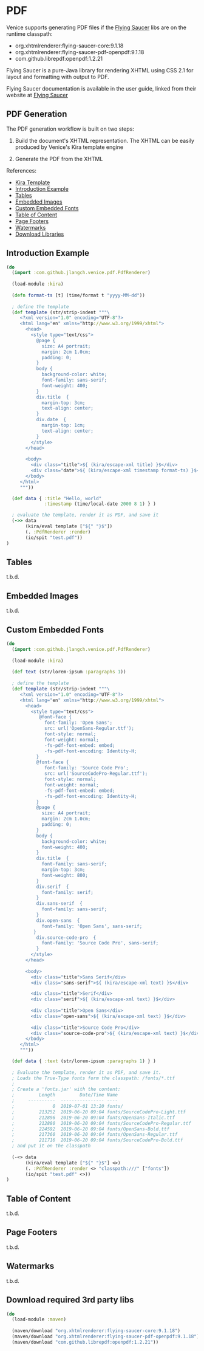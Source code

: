 # PDF

Venice supports generating PDF files if the [Flying Saucer](https://github.com/flyingsaucerproject/flyingsaucer) 
libs are on the runtime classpath:

 - org.xhtmlrenderer:flying-saucer-core:9.1.18
 - org.xhtmlrenderer:flying-saucer-pdf-openpdf:9.1.18
 - com.github.librepdf:openpdf:1.2.21
 
Flying Saucer is a pure-Java library for rendering XHTML using CSS 2.1 for layout and formatting with output to PDF.

Flying Saucer documentation is available in the user guide, linked from their website at [Flying Saucer](https://code.google.com/archive/p/flying-saucer/)


## PDF Generation

The PDF generation workflow is built on two steps:

1. Build the document's XHTML representation. The XHTML can be easily produced by Venice's Kira template engine

2. Generate the PDF from the XHTML


References:

* [Kira Template](ext-kira.md)
* [Introduction Example](#introduction-example)
* [Tables](#tables)
* [Embedded Images](#embedded-images)
* [Custom Embedded Fonts](#custom-embedded-fonts)
* [Table of Content](#table-of-content)
* [Page Footers](#page-footers)
* [Watermarks](#watermarks)
* [Download Libraries](#download-required-3rd-party-libs)



## Introduction Example

```clojure
(do 
  (import :com.github.jlangch.venice.pdf.PdfRenderer)
  
  (load-module :kira)
  
  (defn format-ts [t] (time/format t "yyyy-MM-dd"))
  
  ; define the template
  (def template (str/strip-indent """\
     <?xml version="1.0" encoding="UTF-8"?>
     <html lang="en" xmlns="http://www.w3.org/1999/xhtml">
       <head>
         <style type="text/css">
           @page {
             size: A4 portrait;
             margin: 2cm 1.0cm;
             padding: 0;
           }
           body {
             background-color: white;
             font-family: sans-serif;
             font-weight: 400;
           }
           div.title  {
             margin-top: 3cm;
             text-align: center;
           }
           div.date  {
             margin-top: 1cm;
             text-align: center;
           }
         </style>
       </head>
       
       <body>
         <div class="title">${ (kira/escape-xml title) }$</div>
         <div class="date">${ (kira/escape-xml timestamp format-ts) }$</div>
       </body>
     </html>
     """))

  (def data { :title "Hello, world"
              :timestamp (time/local-date 2000 8 1) } )

  ; evaluate the template, render it as PDF, and save it
  (->> data
       (kira/eval template ["${" "}$"])
       (. :PdfRenderer :render)
       (io/spit "test.pdf"))
)
```



## Tables

t.b.d.


## Embedded Images

t.b.d.


## Custom Embedded Fonts

```clojure
(do 
  (import :com.github.jlangch.venice.pdf.PdfRenderer)
  
  (load-module :kira)
  
  (def text (str/lorem-ipsum :paragraphs 1))
  
  ; define the template
  (def template (str/strip-indent """\
     <?xml version="1.0" encoding="UTF-8"?>
     <html lang="en" xmlns="http://www.w3.org/1999/xhtml">
       <head>
         <style type="text/css">
            @font-face {
              font-family: 'Open Sans';
              src: url('OpenSans-Regular.ttf');
              font-style: normal;
              font-weight: normal;
              -fs-pdf-font-embed: embed;
              -fs-pdf-font-encoding: Identity-H;
           }
           @font-face {
              font-family: 'Source Code Pro';
              src: url('SourceCodePro-Regular.ttf');
              font-style: normal;
              font-weight: normal;
              -fs-pdf-font-embed: embed;
              -fs-pdf-font-encoding: Identity-H;
           }
           @page {
             size: A4 portrait;
             margin: 2cm 1.0cm;
             padding: 0;
           }
           body {
             background-color: white;
             font-weight: 400;
           }
           div.title  {
             font-family: sans-serif;
             margin-top: 3cm;
             font-weight: 800;
           }
           div.serif  {
             font-family: serif;
           }
           div.sans-serif  {
             font-family: sans-serif;
           }
           div.open-sans  {
             font-family: 'Open Sans', sans-serif;
          }
           div.source-code-pro  {
             font-family: 'Source Code Pro', sans-serif;
           }
         </style>
       </head>
       
       <body>
         <div class="title">Sans Serif</div>
         <div class="sans-serif">${ (kira/escape-xml text) }$</div>

         <div class="title">Serif</div>
         <div class="serif">${ (kira/escape-xml text) }$</div>
         
         <div class="title">Open Sans</div>
         <div class="open-sans">${ (kira/escape-xml text) }$</div>
        
         <div class="title">Source Code Pro</div>
         <div class="source-code-pro">${ (kira/escape-xml text) }$</div>
       </body>
     </html>
     """))

  (def data { :text (str/lorem-ipsum :paragraphs 1) } )
  
  ; Evaluate the template, render it as PDF, and save it.
  ; Loads the True-Type fonts form the classpath: /fonts/*.ttf
  ;
  ; Create a 'fonts.jar' with the content:
  ;         Length         Date/Time Name
  ;     ----------  ---------------- ----
  ;              0  2019-07-01 13:20 fonts/
  ;         213252  2019-06-20 09:04 fonts/SourceCodePro-Light.ttf
  ;         212896  2019-06-20 09:04 fonts/OpenSans-Italic.ttf
  ;         212880  2019-06-20 09:04 fonts/SourceCodePro-Regular.ttf
  ;         224592  2019-06-20 09:04 fonts/OpenSans-Bold.ttf
  ;         217360  2019-06-20 09:04 fonts/OpenSans-Regular.ttf
  ;         211716  2019-06-20 09:04 fonts/SourceCodePro-Bold.ttf
  ; and put it on the classpath
  
  (-<> data
       (kira/eval template ["${" "}$"] <>)
       (. :PdfRenderer :render <> "classpath:///" ["fonts"])
       (io/spit "test.pdf" <>))
)
```


## Table of Content

t.b.d.


## Page Footers

t.b.d.


## Watermarks

t.b.d.


## Download required 3rd party libs

```clojure
(do
  (load-module :maven)
  
  (maven/download "org.xhtmlrenderer:flying-saucer-core:9.1.18")
  (maven/download "org.xhtmlrenderer:flying-saucer-pdf-openpdf:9.1.18")
  (maven/download "com.github.librepdf:openpdf:1.2.21"))
```
